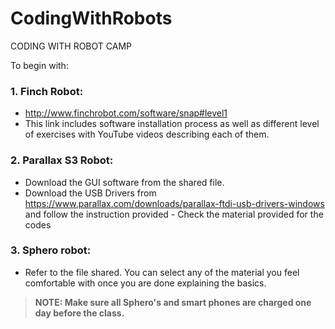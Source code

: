 # CodingWithRobots

CODING WITH ROBOT CAMP


To begin with: 

### 1. Finch Robot:
   * http://www.finchrobot.com/software/snap#level1  
   * This link includes software installation process as well as different level of exercises with YouTube videos describing each of them.

### 2.	Parallax S3 Robot:   
   - Download the GUI software from the shared file.
   - Download the USB Drivers from https://www.parallax.com/downloads/parallax-ftdi-usb-drivers-windows and follow the instruction provided 
    - Check the material provided for the codes 

### 3.	Sphero robot:  
   - Refer to the file shared. You can select any of the material you feel comfortable with once you are done explaining the basics.
  > **NOTE: Make sure all Sphero's and smart phones are charged one day before the class.**

